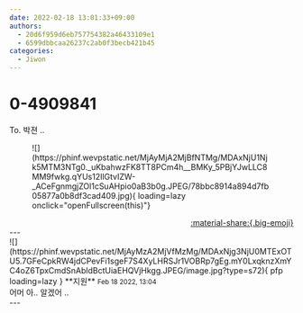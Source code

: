 ```yaml
---
date: 2022-02-18 13:01:33+09:00
authors:
  - 20d6f959d6eb757754382a46433109e1
  - 6599dbbcaa26237c2ab0f3becb421b45
categories:
  - Jiwon
---
```


# 0-4909841

<div class="post-container" markdown="1">
<div class="content-container md-sidebar__scrollwrap" markdown="1">

To. 박젼 ..
<figure markdown="1">
![](https://phinf.wevpstatic.net/MjAyMjA2MjBfNTMg/MDAxNjU1Njk5MTM3NTg0._uKbahwzFK8TT8PCm4h__BMKy_5PBjYJwLLC8MM9fwkg.qYUs12IlGtvIZW-_ACeFgnmgjZOl1cSuAHpio0aB3b0g.JPEG/78bbc8914a894d7fb05877a0b8df3cad409.jpg){ loading=lazy onclick="openFullscreen(this)"}
</figure>


</div>
</div>

<div style="text-align: right;" markdown="1">
<a href="https://weverse.io/fromis9/fanpost/0-4909841" style="text-align: right;">:material-share:{.big-emoji}</a>
</div>
---

<div class="comments-container md-sidebar__scrollwrap" markdown="1">
<div class="comment" markdown="1">
<div class='id-container' markdown="1">
![](https://phinf.wevpstatic.net/MjAyMzA2MjVfMzMg/MDAxNjg3NjU0MTExOTU5.7GFeCpkRW4jdCPevFi1sgeF7S4XyLHRSJr1VOBRp7gEg.mY0LxqknzXmYC4oZ6TpxCmdSnAbldBctUiaEHQVjHkgg.JPEG/image.jpg?type=s72){ pfp loading=lazy }
**<span class="artist">지원</span>** <small>Feb 18 2022, 13:04</small><br>
</div>
<div class='comment-body' markdown="1">
어머 아.. 알겠어 .. 
</div>
</div>
</div>
---
